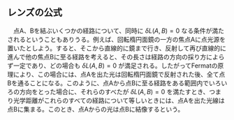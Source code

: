 
## レンズの公式

　点A、Bを結ぶいくつかの経路について、同時に $\delta L(A,B)=0$ なる条件が満たされるということもありうる。例えば、回転楕円面鏡の一方の焦点Aに点光源を置いたとしよう。すると、そこから直線的に鏡まで行き、反射して再び直線的に進んで他の焦点Bに至る経路を考えると、その長さは経路の方向の採り方によらず一定であり、どの場合も $\delta L(A,B)=0$ が満足される。したがってFermatの原理により、この場合には、点Aを出た光は回転楕円面鏡で反射された後、全て点Bを通ることになる。このように、点Aから点Bに至る経路をある範囲内でいろいろの方向をとった場合に、それらのすべたが $\delta L(A,B)=0$ を満たすとき、つまり光学距離がこれらのすべての経路について等しいときには、点Aを出た光線は点Bに集まる。このとき、点Aからの光は点Bに結像するという。

　